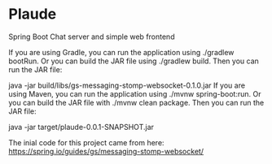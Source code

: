 # Plaude
Spring Boot Chat server and simple web frontend

If you are using Gradle, you can run the application using ./gradlew bootRun. Or you can build the JAR file using ./gradlew build. Then you can run the JAR file:

java -jar build/libs/gs-messaging-stomp-websocket-0.1.0.jar
If you are using Maven, you can run the application using ./mvnw spring-boot:run. Or you can build the JAR file with ./mvnw clean package. Then you can run the JAR file:

java -jar target/plaude-0.0.1-SNAPSHOT.jar

The inial code for this project came from here:  https://spring.io/guides/gs/messaging-stomp-websocket/

